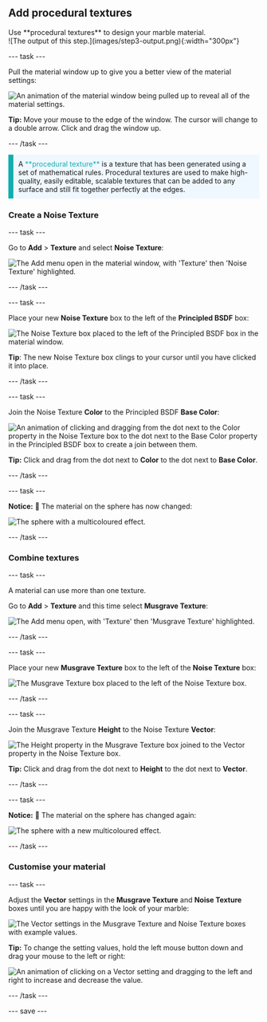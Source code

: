 ## Add procedural textures

<div style="display: flex; flex-wrap: wrap">
<div style="flex-basis: 200px; flex-grow: 1; margin-right: 15px;">
Use **procedural textures** to design your marble material.
</div>
<div>
![The output of this step.](images/step3-output.png){:width="300px"}
</div>
</div>

--- task ---

Pull the material window up to give you a better view of the material settings:

![An animation of the material window being pulled up to reveal all of the material settings.](images/material-pull-up.gif)

**Tip:** Move your mouse to the edge of the window. The cursor will change to a double arrow. Click and drag the window up.

--- /task ---

<p style="border-left: solid; border-width:10px; border-color: #0faeb0; background-color: aliceblue; padding: 10px;">
A <span style="color: #0faeb0">**procedural texture**</span> is a texture that has been generated using a set of mathematical rules. Procedural textures are used to make high-quality, easily editable, scalable textures that can be added to any surface and still fit together perfectly at the edges.
</p>

### Create a Noise Texture

--- task ---

Go to **Add** > **Texture** and select **Noise Texture**:

![The Add menu open in the material window, with 'Texture' then 'Noise Texture' highlighted.](images/add-texture.png)

--- /task ---

--- task ---

Place your new **Noise Texture** box to the left of the **Principled BSDF** box:

![The Noise Texture box placed to the left of the Principled BSDF box in the material window.](images/texture-left.PNG)

**Tip**: The new Noise Texture box clings to your cursor until you have clicked it into place.

--- /task ---

--- task ---

Join the Noise Texture **Color** to the Principled BSDF **Base Color**:

![An animation of clicking and dragging from the dot next to the Color property in the Noise Texture box to the dot next to the Base Color property in the Principled BSDF box to create a join between them.](images/join.gif)

**Tip:** Click and drag from the dot next to **Color** to the dot next to **Base Color**.

--- /task ---

--- task ---

**Notice:** 👀 The material on the sphere has now changed:

![The sphere with a multicoloured effect.](images/colour-sphere.PNG)

--- /task ---

### Combine textures

--- task ---

A material can use more than one texture.

Go to **Add** > **Texture** and this time select **Musgrave Texture**:

![The Add menu open, with 'Texture' then 'Musgrave Texture' highlighted.](images/musgrave-texture.png)

--- /task ---

--- task ---

Place your new **Musgrave Texture** box to the left of the **Noise Texture** box:

![The Musgrave Texture box placed to the left of the Noise Texture box.](images/musgrave-left.png)

--- /task ---

--- task ---

Join the Musgrave Texture **Height** to the Noise Texture **Vector**:

![The Height property in the Musgrave Texture box joined to the Vector property in the Noise Texture box.](images/join-textures.png)

**Tip:** Click and drag from the dot next to **Height** to the dot next to **Vector**.

--- /task ---

--- task ---

**Notice:** 👀 The material on the sphere has changed again:

![The sphere with a new multicoloured effect.](images/musgrave-sphere.png)

--- /task ---

### Customise your material

--- task ---

Adjust the **Vector** settings in the **Musgrave Texture** and **Noise Texture** boxes until you are happy with the look of your marble:

![The Vector settings in the Musgrave Texture and Noise Texture boxes with example values.](images/vector-settings.png)

**Tip:** To change the setting values, hold the left mouse button down and drag your mouse to the left or right:

![An animation of clicking on a Vector setting and dragging to the left and right to increase and decrease the value.](images/drag.gif)

--- /task ---

--- save ---

